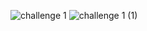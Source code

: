 ![challenge 1](https://github.com/asper111c22ug111csc146/asper111c22ug111csc146/assets/144874288/b3741ed3-f99f-4f5e-b2bc-f86569f3aae1)
![challenge 1 (1)](https://github.com/asper111c22ug111csc146/asper111c22ug111csc146/assets/144874288/f49c5e49-a77b-4073-b576-797ac9c45578)

